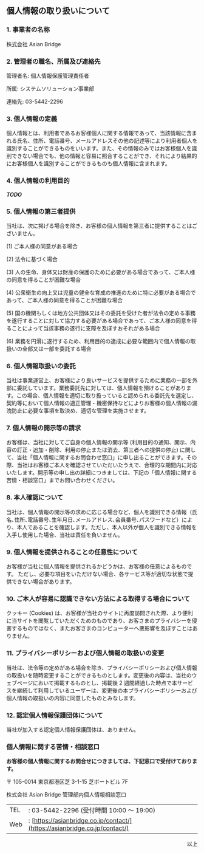 ## 個人情報の取り扱いについて

### 1. 事業者の名称

株式会社 Asian Bridge

### 2. 管理者の職名、所属及び連絡先

管理者名: 個人情報保護管理責任者

所属: システムソリューション事業部

連絡先: 03-5442-2296

### 3. 個人情報の定義

個人情報とは、利用者であるお客様個人に関する情報であって、当該情報に含まれる氏名、住所、電話番号、メールアドレスその他の記述等により利用者個人を識別することができるものをいいます。また、その情報のみではお客様個人を識別できない場合でも、他の情報と容易に照合することができ、それにより結果的にお客様個人を識別することができるものも個人情報に含まれます。

### 4. 個人情報の利用目的

**_TODO_**

### 5. 個人情報の第三者提供

当社は、次に掲げる場合を除き、お客様の個人情報を第三者に提供することはございません。

(1) ご本人様の同意がある場合

(2) 法令に基づく場合

(3) 人の生命、身体又は財産の保護のために必要がある場合であって、ご本人様の同意を得ることが困難な場合

(4) 公衆衛生の向上又は児童の健全な育成の推進のために特に必要がある場合であって、ご本人様の同意を得ることが困難な場合

(5) 国の機関もしくは地方公共団体又はその委託を受けた者が法令の定める事務を遂行することに対して協力する必要がある場合であって、ご本人様の同意を得ることによって当該事務の遂行に支障を及ぼすおそれがある場合

(6) 業務を円滑に遂行するため、利用目的の達成に必要な範囲内で個人情報の取扱いの全部又は一部を委託する場合

### 6. 個人情報取扱いの委託

当社は事業運営上、お客様により良いサービスを提供するために業務の一部を外部に委託しています。業務委託先に対しては、個人情報を預けることがあります。この場合、個人情報を適切に取り扱っていると認められる委託先を選定し、契約等において個人情報の適正管理・機密保持などによりお客様の個人情報の漏洩防止に必要な事項を取決め、適切な管理を実施させます。

### 7. 個人情報の開示等の請求

お客様は、当社に対してご自身の個人情報の開示等 (利用目的の通知、開示、内容の訂正・追加・削除、利用の停止または消去、第三者への提供の停止) に関して、当社「個人情報に関するお問合わせ窓口」に申し出ることができます。その際、当社はお客様ご本人を確認させていただいたうえで、合理的な期間内に対応いたします。開示等の申し出の詳細につきましては、下記の「個人情報に関する苦情・相談窓口」までお問い合わせください。

### 8. 本人確認について

当社は、個人情報の開示等の求めに応じる場合など、個人を識別できる情報（氏名､住所､電話番号､生年月日､メールアドレス､会員番号､パスワードなど）により、本人であることを確認します。ただし、本人以外が個人を識別できる情報を入手し使用した場合、当社は責任を負いません。

### 9. 個人情報を提供されることの任意性について

お客様が当社に個人情報を提供されるかどうかは、お客様の任意によるものです。 ただし、必要な項目をいただけない場合、各サービス等が適切な状態で提供できない場合があります。

### 10. ご本人が容易に認識できない方法による取得する場合について

クッキー (Cookies) は、お客様が当社のサイトに再度訪問された際、より便利に当サイトを閲覧していただくためのものであり、お客さまのプライバシーを侵害するものではなく、またお客さまのコンピューターへ悪影響を及ぼすことはありません。

### 11. プライバシーポリシーおよび個人情報の取扱いの変更

当社は、法令等の定めがある場合を除き、プライバシーポリシーおよび個人情報の取扱いを随時変更することができるものとします。変更後の内容は、当社のウェブページにおいて掲載するものとし、掲載後 2 週間経過した時点で本サービスを継続して利用しているユーザーは、変更後の本プライバシーポリシーおよび個人情報の取扱いの内容に同意したものとみなします。

### 12. 認定個人情報保護団体について

当社が加入する認定個人情報保護団体は、ありません。

### 個人情報に関する苦情・相談窓口

**お客様の個人情報に関するお問合せにつきましては、下記窓口で受付けております。**

〒 105-0014 東京都港区芝 3-1-15 芝ボートビル 7F

株式会社 Asian Bridge 管理部内個人情報相談窓口

|     |                                                                            |
| --- | -------------------------------------------------------------------------- |
| TEL | : 03-5442-2296 (受付時間 10:00 ～ 19:00)                                   |
| Web | : [https://asianbridge.co.jp/contact/](https://asianbridge.co.jp/contact/) |

<p style="text-align:right;">以上</p>
